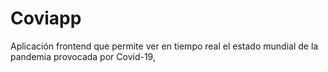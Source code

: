 # Coviapp
Aplicación frontend que permite ver en tiempo real el estado mundial de la pandemia provocada por Covid-19,
